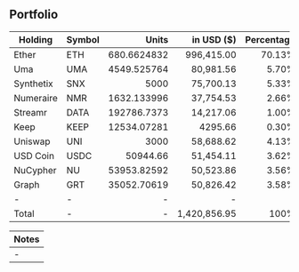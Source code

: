 ## Portfolio

| Holding              | Symbol | Units       | in USD ($)  | Percentage |
|----------------------|--------|-------------:|-------------:|------------:|
| Ether     | ETH    | 680.6624832 | 996,415.00  | 70.13%     |
| Uma       | UMA    | 4549.525764 | 80,981.56    | 5.70%      |
| Synthetix | SNX    | 5000        | 75,700.13    | 5.33%      |
| Numeraire | NMR    | 1632.133996 | 37,754.53    | 2.66%      |
| Streamr   | DATA   | 192786.7373 | 14,217.06    | 1.00%      |
| Keep      | KEEP   | 12534.07281 | 4295.66     | 0.30%      |
| Uniswap   | UNI    | 3000        | 58,688.62    | 4.13%      |
| USD Coin  | USDC   | 50944.66    | 51,454.11    | 3.62%      |
| NuCypher  | NU     | 53953.82592 | 50,523.86    | 3.56%      |
| Graph     | GRT    | 35052.70619 | 50,826.42    | 3.58%      |
| -         | -      | -           | -            | -          |
| Total     | -      | -           | 1,420,856.95 | 100%       |

|Notes|
|---|
|-|
